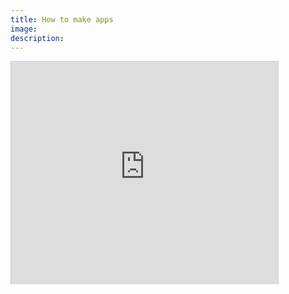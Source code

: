 ```yaml
---
title: How to make apps
image: 
description: 
---
```


<iframe src="http://www.slideshare.net/slideshow/embed_code/34415646" width="427" height="356" frameborder="0" marginwidth="0" marginheight="0" scrolling="no" style="border:1px solid #CCC; border-width:1px 1px 0; margin-bottom:5px; max-width: 100%;" allowfullscreen> </iframe>

